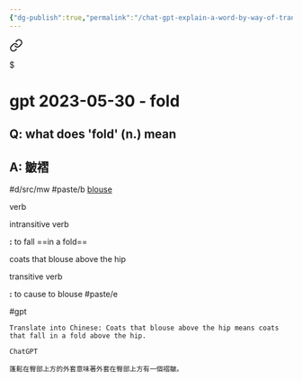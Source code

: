 ```yaml
---
{"dg-publish":true,"permalink":"/chat-gpt-explain-a-word-by-way-of-translation/","noteIcon":"2","created":"","updated":""}
---
```




<div class="transclusion internal-embed is-loaded"><a class="markdown-embed-link" href="/chatgpt-archive/gpt-2023-05-30-fold/" aria-label="Open link"><svg xmlns="http://www.w3.org/2000/svg" width="24" height="24" viewBox="0 0 24 24" fill="none" stroke="currentColor" stroke-width="2" stroke-linecap="round" stroke-linejoin="round" class="svg-icon lucide-link"><path d="M10 13a5 5 0 0 0 7.54.54l3-3a5 5 0 0 0-7.07-7.07l-1.72 1.71"></path><path d="M14 11a5 5 0 0 0-7.54-.54l-3 3a5 5 0 0 0 7.07 7.07l1.71-1.71"></path></svg></a><div class="markdown-embed">

$<div class="markdown-embed-title">

# gpt 2023-05-30 - fold

</div>



## Q: what does 'fold' (n.) mean
## A: 皺褶

#d/src/mw
#paste/b
[blouse](https://www.merriam-webster.com/dictionary/blouse)

verb

intransitive verb

**:** to fall ==in a fold==

coats that blouse above the hip

transitive verb

**:** to cause to blouse
#paste/e

#gpt 
```
Translate into Chinese: Coats that blouse above the hip means coats that fall in a fold above the hip.

ChatGPT

蓬鬆在臀部上方的外套意味著外套在臀部上方有一個褶皺。
```

</div></div>
